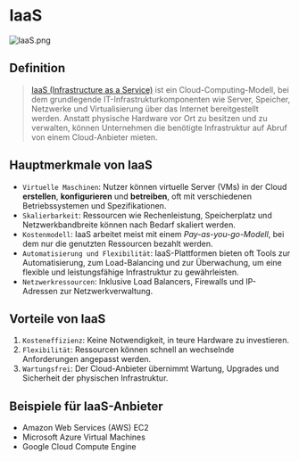 # IaaS
![IaaS.png](https://www.redhat.com/rhdc/managed-files/styles/wysiwyg_full_width/private/iaas_focus-paas-saas-diagram-1200x1046.png.webp?itok=AaYwe43x)

## Definition
> [IaaS (Infrastructure as a Service)](https://cloud.google.com/learn/what-is-iaas?hl=de) ist ein Cloud-Computing-Modell, bei dem grundlegende IT-Infrastrukturkomponenten wie Server, Speicher, Netzwerke und Virtualisierung über das Internet bereitgestellt werden. Anstatt physische Hardware vor Ort zu besitzen und zu verwalten, können Unternehmen die benötigte Infrastruktur auf Abruf von einem Cloud-Anbieter mieten.

## Hauptmerkmale von IaaS
- `Virtuelle Maschinen`: Nutzer können virtuelle Server (VMs) in der Cloud **erstellen**, **konfigurieren** und **betreiben**, oft mit verschiedenen Betriebssystemen und Spezifikationen.
- `Skalierbarkeit`: Ressourcen wie Rechenleistung, Speicherplatz und Netzwerkbandbreite können nach Bedarf skaliert werden.
- `Kostenmodell`: IaaS arbeitet meist mit einem _Pay-as-you-go-Modell_, bei dem nur die genutzten Ressourcen bezahlt werden.
- `Automatisierung und Flexibilität`: IaaS-Plattformen bieten oft Tools zur Automatisierung, zum Load-Balancing und zur Überwachung, um eine flexible und leistungsfähige Infrastruktur zu gewährleisten.
- `Netzwerkressourcen`: Inklusive Load Balancers, Firewalls und IP-Adressen zur Netzwerkverwaltung.

## Vorteile von IaaS
1. `Kosteneffizienz`: Keine Notwendigkeit, in teure Hardware zu investieren.
2. `Flexibilität`: Ressourcen können schnell an wechselnde Anforderungen angepasst werden.
3. `Wartungsfrei`: Der Cloud-Anbieter übernimmt Wartung, Upgrades und Sicherheit der physischen Infrastruktur.

## Beispiele für IaaS-Anbieter
- Amazon Web Services (AWS) EC2
- Microsoft Azure Virtual Machines
- Google Cloud Compute Engine

